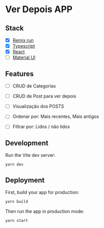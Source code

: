 # Ver Depois APP

## Stack

- [x] [Remix run](https://remix.run)
- [x] [Typescript](https://www.typescriptlang.org)
- [x] [React](https://react.dev)
- [ ] [Material UI](https://mui.com/material-ui)

## Features

- [ ] CRUD de Categorias
- [ ] CRUD de Post para ver depois
- [ ] Visualização dos POSTS
- [ ] Ordenar por: Mais recentes, Mais antigos
- [ ] Filtrar por: Lidos / não lidos


## Development

Run the Vite dev server:

```shellscript
yarn dev
```

## Deployment

First, build your app for production:

```sh
yarn build
```

Then run the app in production mode:

```sh
yarn start
```
